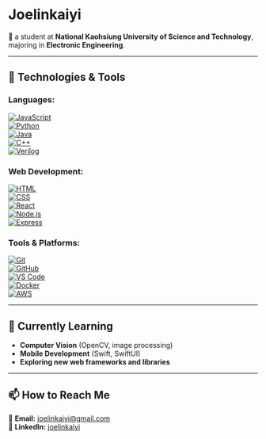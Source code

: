 # **Joelinkaiyi**  

🏫 a student at **National Kaohsiung University of Science and Technology**, majoring in **Electronic Engineering**.  

---

## 🔧 **Technologies & Tools**  

### **Languages:**  
[![JavaScript](https://img.shields.io/badge/-JavaScript-F7DF1E?logo=javascript&logoColor=black&style=plastic)](https://developer.mozilla.org/en-US/docs/Web/JavaScript)  
[![Python](https://img.shields.io/badge/-Python-3776AB?logo=python&logoColor=white&style=plastic)](https://www.python.org/)  
[![Java](https://img.shields.io/badge/-Java-007396?logo=java&logoColor=white&style=plastic)](https://www.oracle.com/java/)  
[![C++](https://img.shields.io/badge/-C++-00599C?logo=c%2B%2B&logoColor=white&style=plastic)](https://cplusplus.com/)  
[![Verilog](https://img.shields.io/badge/-Verilog-CC2927?style=plastic)](https://standards.ieee.org/standard/1364-2005.html)  

### **Web Development:**  
[![HTML](https://img.shields.io/badge/-HTML5-E34F26?logo=html5&logoColor=white&style=plastic)](https://developer.mozilla.org/en-US/docs/Web/HTML)  
[![CSS](https://img.shields.io/badge/-CSS3-1572B6?logo=css3&logoColor=white&style=plastic)](https://developer.mozilla.org/en-US/docs/Web/CSS)  
[![React](https://img.shields.io/badge/-React-61DAFB?logo=react&logoColor=black&style=plastic)](https://react.dev/)  
[![Node.js](https://img.shields.io/badge/-Node.js-339933?logo=node.js&logoColor=white&style=plastic)](https://nodejs.org/)  
[![Express](https://img.shields.io/badge/-Express-000000?logo=express&logoColor=white&style=plastic)](https://expressjs.com/)  

### **Tools & Platforms:**  
[![Git](https://img.shields.io/badge/-Git-F05032?logo=git&logoColor=white&style=plastic)](https://git-scm.com/)  
[![GitHub](https://img.shields.io/badge/-GitHub-181717?logo=github&logoColor=white&style=plastic)](https://github.com/)  
[![VS Code](https://img.shields.io/badge/-VS%20Code-007ACC?logo=visual-studio-code&logoColor=white&style=plastic)](https://code.visualstudio.com/)  
[![Docker](https://img.shields.io/badge/-Docker-2496ED?logo=docker&logoColor=white&style=plastic)](https://www.docker.com/)  
[![AWS](https://img.shields.io/badge/-AWS-232F3E?logo=amazon-aws&logoColor=white&style=plastic)](https://aws.amazon.com/)  

---

## 🌱 **Currently Learning**  
- **Computer Vision** (OpenCV, image processing)  
- **Mobile Development** (Swift, SwiftUI)  
- **Exploring new web frameworks and libraries**  

---

## 📫 **How to Reach Me**  

📧 **Email:** [joelinkaiyi@gmail.com](mailto:joelinkaiyi@gmail.com)  
💼 **LinkedIn:** [joelinkaiyi](https://www.linkedin.com/in/joelinkaiyi-dev/)  
